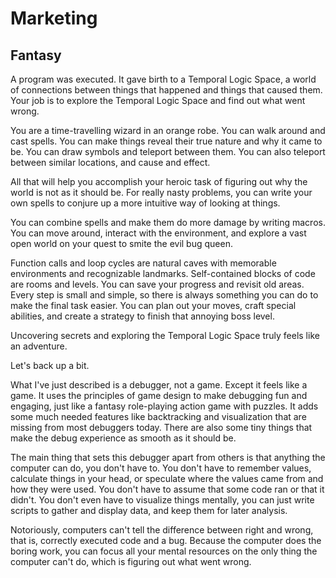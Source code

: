 # Marketing

## Fantasy

A program was executed. It gave birth to a Temporal Logic Space, a world of connections between things that happened and things that caused them. Your job is to explore the Temporal Logic Space and find out what went wrong.

You are a time-travelling wizard in an orange robe. You can walk around and cast spells. You can make things reveal their true nature and why it came to be. You can draw symbols and teleport between them. You can also teleport between similar locations, and cause and effect.

All that will help you accomplish your heroic task of figuring out why the world is not as it should be. For really nasty problems, you can write your own spells to conjure up a more intuitive way of looking at things.

You can combine spells and make them do more damage by writing macros. You can move around, interact with the environment, and explore a vast open world on your quest to smite the evil bug queen.

Function calls and loop cycles are natural caves with memorable environments and recognizable landmarks. Self-contained blocks of code are rooms and levels. You can save your progress and revisit old areas. Every step is small and simple, so there is always something you can do to make the final task easier. You can plan out your moves, craft special abilities, and create a strategy to finish that annoying boss level.

Uncovering secrets and exploring the Temporal Logic Space truly feels like an adventure.

Let's back up a bit.

What I've just described is a debugger, not a game. Except it feels like a game. It uses the principles of game design to make debugging fun and engaging, just like a fantasy role-playing action game with puzzles. It adds some much needed features like backtracking and visualization that are missing from most debuggers today. There are also some tiny things that make the debug experience as smooth as it should be.

The main thing that sets this debugger apart from others is that anything the computer can do, you don't have to. You don't have to remember values, calculate things in your head, or speculate where the values came from and how they were used. You don't have to assume that some code ran or that it didn't. You don't even have to visualize things mentally, you can just write scripts to gather and display data, and keep them for later analysis.

Notoriously, computers can't tell the difference between right and wrong, that is, correctly executed code and a bug. Because the computer does the boring work, you can focus all your mental resources on the only thing the computer can't do, which is figuring out what went wrong.